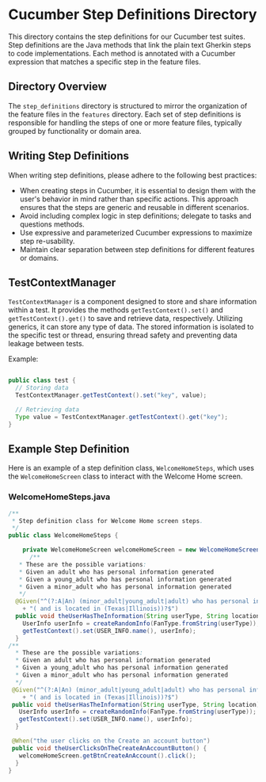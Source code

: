 # Cucumber Step Definitions Directory

This directory contains the step definitions for our Cucumber test suites. Step definitions are the Java methods that
link the plain text Gherkin steps to code implementations. Each method is annotated with a Cucumber expression that
matches a specific step in the feature files.

## Directory Overview

The `step_definitions` directory is structured to mirror the organization of the feature files in the `features`
directory. Each set of step definitions is responsible for handling the steps of one or more feature files, typically
grouped by functionality or domain area.

## Writing Step Definitions

When writing step definitions, please adhere to the following best practices:

- When creating steps in Cucumber, it is essential to design them with the user's behavior in mind rather than specific actions. This approach ensures that the steps are generic and reusable in different scenarios.
- Avoid including complex logic in step definitions; delegate to tasks and questions methods.
- Use expressive and parameterized Cucumber expressions to maximize step re-usability.
- Maintain clear separation between step definitions for different features or domains.

## TestContextManager

`TestContextManager` is a component designed to store and share information within a test. It provides the methods `getTestContext().set()` and `getTestContext().get()` to save and retrieve data, respectively. Utilizing generics, it can store any type of data. The stored information is isolated to the specific test or thread, ensuring thread safety and preventing data leakage between tests.

Example:
```java

public class test {
  // Storing data
  TestContextManager.getTestContext().set("key", value);

  // Retrieving data
  Type value = TestContextManager.getTestContext().get("key");
}
```
## Example Step Definition

Here is an example of a step definition class, `WelcomeHomeSteps`, which uses the `WelcomeHomeScreen` class to interact
with the Welcome Home screen.

### WelcomeHomeSteps.java

```java
/**
 * Step definition class for Welcome Home screen steps.
 */
public class WelcomeHomeSteps {

    private WelcomeHomeScreen welcomeHomeScreen = new WelcomeHomeScreen();
      /**
   * These are the possible variations:
   * Given an adult who has personal information generated
   * Given a young_adult who has personal information generated
   * Given a minor_adult who has personal information generated
   */
  @Given("^(?:A|An) (minor_adult|young_adult|adult) who has personal information generated"
    + "( and is located in (Texas|Illinois))?$")
  public void theUserHasTheInformation(String userType, String location) {
    UserInfo userInfo = createRandomInfo(FanType.fromString(userType));
    getTestContext().set(USER_INFO.name(), userInfo);
  }
/**
  * These are the possible variations:
  * Given an adult who has personal information generated
  * Given a young_adult who has personal information generated
  * Given a minor_adult who has personal information generated
  */
 @Given("^(?:A|An) (minor_adult|young_adult|adult) who has personal information generated"
    + "( and is located in (Texas|Illinois))?$")
 public void theUserHasTheInformation(String userType, String location) {
   UserInfo userInfo = createRandomInfo(FanType.fromString(userType));
   getTestContext().set(USER_INFO.name(), userInfo);
  }

 @When("the user clicks on the Create an account button")
 public void theUserClicksOnTheCreateAnAccountButton() {
   welcomeHomeScreen.getBtnCreateAnAccount().click();
  }    
}
